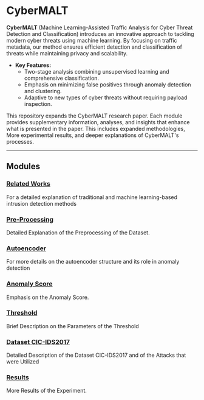 # CyberMALT

**CyberMALT** (Machine Learning-Assisted Traffic Analysis for Cyber Threat Detection and Classification) introduces an innovative approach to tackling modern cyber threats using machine learning. By focusing on traffic metadata, our method ensures efficient detection and classification of threats while maintaining privacy and scalability.

- **Key Features:**
  - Two-stage analysis combining unsupervised learning and comprehensive classification.
  - Emphasis on minimizing false positives through anomaly detection and clustering.
  - Adaptive to new types of cyber threats without requiring payload inspection.

This repository expands the CyberMALT research paper. Each module provides supplementary information, analyses, and insights that enhance what is presented in the paper. This includes expanded methodologies, More experimental results, and deeper explanations of CyberMALT's processes.

---

## Modules

### [Related Works](appendices/RelatedWorks.md)
For a detailed explanation of traditional and machine learning-based intrusion detection methods

### [Pre-Processing](appendices/preprocessing.md)
Detailed Explanation of the Preprocessing of the Dataset. 

### [Autoencoder](appendices/Autoencoders.md)
For more details on the autoencoder structure and its role in anomaly detection

### [Anomaly Score](appendices/AnomalyScore.md)
Emphasis on the Anomaly Score.

### [Threshold](appendices/Threshold.md)
Brief Description on the Parameters of the Threshold

### [Dataset CIC-IDS2017](appendices/Dataset.md)
Detailed Description of the Dataset CIC-IDS2017 and of the Attacks that were Utilized

### [Results](appendices/results.md)
More Results of the Experiment.




